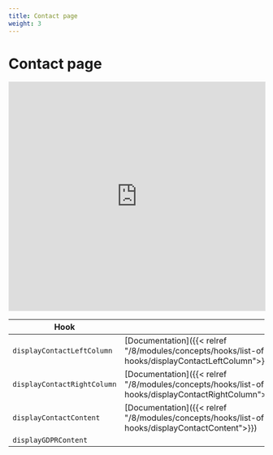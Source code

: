 ```yaml
---
title: Contact page
weight: 3
---
```


# Contact page

<iframe style="border: 1px solid rgba(0, 0, 0, 0.1);" width="100%" height="450" src="https://www.figma.com/embed?embed_host=share&url=https%3A%2F%2Fwww.figma.com%2Ffile%2FHKGzVBx5p2JaFrFocGe6p0%2FHook-Cartography%3Ftype%3Ddesign%26node-id%3D128%253A15459%26mode%3Ddev" allowfullscreen></iframe>

| Hook |  |
| --- | --- |
| `displayContactLeftColumn` | [Documentation]({{< relref "/8/modules/concepts/hooks/list-of-hooks/displayContactLeftColumn">}}) |
| `displayContactRightColumn` | [Documentation]({{< relref "/8/modules/concepts/hooks/list-of-hooks/displayContactRightColumn">}}) |
| `displayContactContent` | [Documentation]({{< relref "/8/modules/concepts/hooks/list-of-hooks/displayContactContent">}}) |
| `displayGDPRContent` |  |